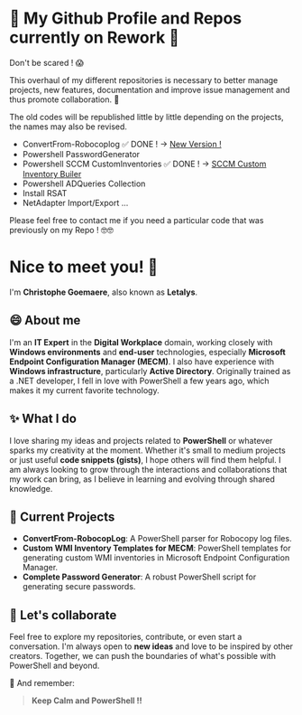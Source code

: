 # :construction: My Github Profile and Repos currently on Rework :construction:

Don't be scared ! :scream:

This overhaul of my different repositories is necessary to better manage projects, new features, documentation and improve issue management and thus promote collaboration. :handshake:

The old codes will be republished little by little depending on the projects, the names may also be revised. 

- ConvertFrom-Robocoplog :white_check_mark: DONE ! -> [New Version ! ](https://github.com/Letalys/ConvertFrom-RobocopLog)
- Powershell PasswordGenerator
- Powershell SCCM CustomInventories :white_check_mark: DONE ! -> [SCCM Custom Inventory Builer](https://github.com/Letalys/SCCM-CustomInventoryBuilder)
- Powershell ADQueries Collection
- Install RSAT
- NetAdapter Import/Export
...

Please feel free to contact me if you need a particular code that was previously on my Repo ! :nerd_face::nerd_face:

# Nice to meet you! 👋

I'm **Christophe Goemaere**, also known as **Letalys**.

## 😄 About me
I'm an **IT Expert** in the **Digital Workplace** domain, working closely with **Windows environments** and **end-user** technologies, especially **Microsoft Endpoint Configuration Manager (MECM)**. I also have experience with **Windows infrastructure**, particularly **Active Directory**.
Originally trained as a .NET developer, I fell in love with PowerShell a few years ago, which makes it my current favorite technology.

## ✨ What I do
I love sharing my ideas and projects related to **PowerShell** or whatever sparks my creativity at the moment. Whether it's small to medium projects or just useful **code snippets (gists)**, I hope others will find them helpful. I am always looking to grow through the interactions and collaborations that my work can bring, as I believe in learning and evolving through shared knowledge.

## 🔭 Current Projects
- **ConvertFrom-RobocopLog**: A PowerShell parser for Robocopy log files.
- **Custom WMI Inventory Templates for MECM**: PowerShell templates for generating custom WMI inventories in Microsoft Endpoint Configuration Manager.
- **Complete Password Generator**: A robust PowerShell script for generating secure passwords.

## 👯 Let's collaborate
Feel free to explore my repositories, contribute, or even start a conversation. I'm always open to **new ideas** and love to be inspired by other creators. Together, we can push the boundaries of what's possible with PowerShell and beyond.

💬 And remember:
> **Keep Calm and PowerShell !!** 
